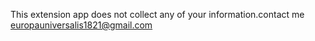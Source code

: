 This extension app does not collect any of your information.contact me  europauniversalis1821@gmail.com
